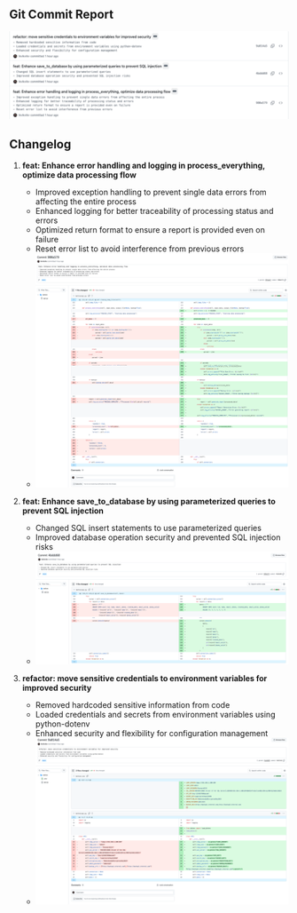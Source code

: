 ## Git Commit Report

![all-commmit](all-commit.png)

## Changelog

1. **feat: Enhance error handling and logging in process_everything, optimize data processing flow**  
   - Improved exception handling to prevent single data errors from affecting the entire process
   - Enhanced logging for better traceability of processing status and errors
   - Optimized return format to ensure a report is provided even on failure
   - Reset error list to avoid interference from previous errors
   - ![commit-1](commit-1.png)

2. **feat: Enhance save_to_database by using parameterized queries to prevent SQL injection**  
   - Changed SQL insert statements to use parameterized queries
   - Improved database operation security and prevented SQL injection risks
   - ![commit-2](commit-2.png)

3. **refactor: move sensitive credentials to environment variables for improved security**  
   - Removed hardcoded sensitive information from code
   - Loaded credentials and secrets from environment variables using python-dotenv
   - Enhanced security and flexibility for configuration management
   - ![commit-3](commit-3.png)
